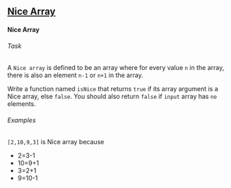## <a href="https://www.codewars.com/kata/nice-array">Nice Array</a>

#### Nice Array
###### Task
A `Nice array` is defined to be an array where for every value `n` in the array, there is also an element `n-1` or `n+1` in the array.

Write a function named `isNice` that returns `true` if its array argument is a Nice array, else `false`. You should also return `false` if `input` array has `no` elements.

###### Examples
`[2,10,9,3]` is Nice array because

- 2=3-1
- 10=9+1
- 3=2+1
- 9=10-1
